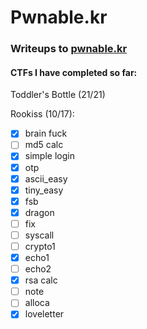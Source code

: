 # Pwnable.kr
### Writeups to [pwnable.kr](https://pwnable.kr) 



#### CTFs I have completed so far: 
Toddler's Bottle (21/21)

Rookiss (10/17):
- [x] brain fuck
- [ ] md5 calc
- [x] simple login
- [x] otp
- [x] ascii_easy
- [x] tiny_easy
- [x] fsb
- [x] dragon
- [ ] fix
- [ ] syscall
- [ ] crypto1
- [x] echo1
- [ ] echo2
- [x] rsa calc
- [ ] note
- [ ] alloca
- [x] loveletter
